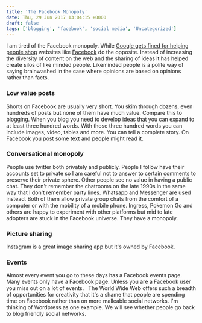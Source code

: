 ```yaml
---
title: 'The Facebook Monopoly'
date: Thu, 29 Jun 2017 13:04:15 +0000
draft: false
tags: ['blogging', 'facebook', 'social media', 'Uncategorized']
---
```


I am tired of the Facebook monopoly. While [Google gets fined for helping people shop](https://www.main-vision.com/richard/blog/thoughts-googles-fine/) websites like [Facebook](http://www.facebook.com) do the opposite. Instead of increasing the diversity of content on the web and the sharing of ideas it has helped create silos of like minded people. Likeminded people is a polite way of saying brainwashed in the case where opinions are based on opinions rather than facts.

### Low value posts

Shorts on Facebook are usually very short. You skim through dozens, even hundreds of posts but none of them have much value. Compare this to blogging. When you blog you need to develop ideas that you can expand to at least three hundred words. With those three hundred words you can include images, video, tables and more. You can tell a complete story. On Facebook you post some text and people might read it.

### Conversational monopoly

People use twitter both privately and publicly. People I follow have their accounts set to private so I am careful not to answer to certain comments to preserve their private sphere. Other people see no value in having a public chat. They don't remember the chatrooms on the late 1990s in the same way that I don't remember party lines. Whatsapp and Messenger are used instead. Both of them allow private group chats from the comfort of a computer or with the mobility of a mobile phone. Ingress, Pokemon Go and others are happy to experiment with other platforms but mid to late adopters are stuck in the Facebook universe. They have a monopoly.

### Picture sharing

Instagram is a great image sharing app but it's owned by Facebook.

### Events

Almost every event you go to these days has a Facebook events page. Many events only have a Facebook page. Unless you are a Facebook user you miss out on a lot of events.   The World Wide Web offers such a breadth of opportunities for creativity that it's a shame that people are spending time on Facebook rather than on more malleable social networks. I'm thinking of Wordpress as one example. We will see whether people go back to blog friendly social networks.